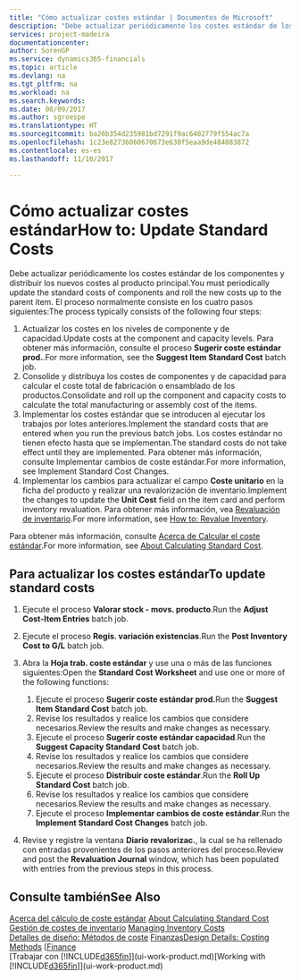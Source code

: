 ```yaml
---
title: "Cómo actualizar costes estándar | Documentos de Microsoft"
description: "Debe actualizar periódicamente los costes estándar de los componentes y distribuir los nuevos costes al producto principal."
services: project-madeira
documentationcenter: 
author: SorenGP
ms.service: dynamics365-financials
ms.topic: article
ms.devlang: na
ms.tgt_pltfrm: na
ms.workload: na
ms.search.keywords: 
ms.date: 08/09/2017
ms.author: sgroespe
ms.translationtype: HT
ms.sourcegitcommit: ba26b354d235981bd7291f9ac6402779f554ac7a
ms.openlocfilehash: 1c23e82736060670673e630f5eaa9de484083872
ms.contentlocale: es-es
ms.lasthandoff: 11/10/2017

---
```

# <a name="how-to-update-standard-costs"></a><span data-ttu-id="90b15-103">Cómo actualizar costes estándar</span><span class="sxs-lookup"><span data-stu-id="90b15-103">How to: Update Standard Costs</span></span>
<span data-ttu-id="90b15-104">Debe actualizar periódicamente los costes estándar de los componentes y distribuir los nuevos costes al producto principal.</span><span class="sxs-lookup"><span data-stu-id="90b15-104">You must periodically update the standard costs of components and roll the new costs up to the parent item.</span></span> <span data-ttu-id="90b15-105">El proceso normalmente consiste en los cuatro pasos siguientes:</span><span class="sxs-lookup"><span data-stu-id="90b15-105">The process typically consists of the following four steps:</span></span>  

1.  <span data-ttu-id="90b15-106">Actualizar los costes en los niveles de componente y de capacidad.</span><span class="sxs-lookup"><span data-stu-id="90b15-106">Update costs at the component and capacity levels.</span></span> <span data-ttu-id="90b15-107">Para obtener más información, consulte el proceso **Sugerir coste estándar prod.**.</span><span class="sxs-lookup"><span data-stu-id="90b15-107">For more information, see the **Suggest Item Standard Cost** batch job.</span></span>  
2.  <span data-ttu-id="90b15-108">Consolide y distribuya los costes de componentes y de capacidad para calcular el coste total de fabricación o ensamblado de los productos.</span><span class="sxs-lookup"><span data-stu-id="90b15-108">Consolidate and roll up the component and capacity costs to calculate the total manufacturing or assembly cost of the items.</span></span>  
3.  <span data-ttu-id="90b15-109">Implementar los costes estándar que se introducen al ejecutar los trabajos por lotes anteriores.</span><span class="sxs-lookup"><span data-stu-id="90b15-109">Implement the standard costs that are entered when you run the previous batch jobs.</span></span> <span data-ttu-id="90b15-110">Los costes estándar no tienen efecto hasta que se implementan.</span><span class="sxs-lookup"><span data-stu-id="90b15-110">The standard costs do not take effect until they are implemented.</span></span> <span data-ttu-id="90b15-111">Para obtener más información, consulte Implementar cambios de coste estándar.</span><span class="sxs-lookup"><span data-stu-id="90b15-111">For more information, see Implement Standard Cost Changes.</span></span>  
4.  <span data-ttu-id="90b15-112">Implementar los cambios para actualizar el campo **Coste unitario** en la ficha del producto y realizar una revalorización de inventario.</span><span class="sxs-lookup"><span data-stu-id="90b15-112">Implement the changes to update the **Unit Cost** field on the item card and perform inventory revaluation.</span></span> <span data-ttu-id="90b15-113">Para obtener más información, vea [Revaluación de inventario](inventory-how-revalue-inventory.md).</span><span class="sxs-lookup"><span data-stu-id="90b15-113">For more information, see [How to: Revalue Inventory](inventory-how-revalue-inventory.md).</span></span>  

<span data-ttu-id="90b15-114">Para obtener más información, consulte [Acerca de Calcular el coste estándar](finance-about-calculating-standard-cost.md).</span><span class="sxs-lookup"><span data-stu-id="90b15-114">For more information, see [About Calculating Standard Cost](finance-about-calculating-standard-cost.md).</span></span>  
## <a name="to-update-standard-costs"></a><span data-ttu-id="90b15-115">Para actualizar los costes estándar</span><span class="sxs-lookup"><span data-stu-id="90b15-115">To update standard costs</span></span>  
1.  <span data-ttu-id="90b15-116">Ejecute el proceso **Valorar stock - movs. producto**.</span><span class="sxs-lookup"><span data-stu-id="90b15-116">Run the **Adjust Cost-Item Entries** batch job.</span></span>  
2.  <span data-ttu-id="90b15-117">Ejecute el proceso **Regis. variación existencias**.</span><span class="sxs-lookup"><span data-stu-id="90b15-117">Run the **Post Inventory Cost to G/L** batch job.</span></span>  
3.  <span data-ttu-id="90b15-118">Abra la **Hoja trab. coste estándar** y use una o más de las funciones siguientes:</span><span class="sxs-lookup"><span data-stu-id="90b15-118">Open the **Standard Cost Worksheet** and use one or more of the following functions:</span></span>  

    1.  <span data-ttu-id="90b15-119">Ejecute el proceso **Sugerir coste estándar prod.**</span><span class="sxs-lookup"><span data-stu-id="90b15-119">Run the **Suggest Item Standard Cost** batch job.</span></span>  
    2.  <span data-ttu-id="90b15-120">Revise los resultados y realice los cambios que considere necesarios.</span><span class="sxs-lookup"><span data-stu-id="90b15-120">Review the results and make changes as necessary.</span></span>  
    3.  <span data-ttu-id="90b15-121">Ejecute el proceso **Sugerir coste estándar capacidad**.</span><span class="sxs-lookup"><span data-stu-id="90b15-121">Run the **Suggest Capacity Standard Cost** batch job.</span></span>  
    4.  <span data-ttu-id="90b15-122">Revise los resultados y realice los cambios que considere necesarios.</span><span class="sxs-lookup"><span data-stu-id="90b15-122">Review the results and make changes as necessary.</span></span>
    5. <span data-ttu-id="90b15-123">Ejecute el proceso **Distribuir coste estándar**.</span><span class="sxs-lookup"><span data-stu-id="90b15-123">Run the **Roll Up Standard Cost** batch job.</span></span>
    6.  <span data-ttu-id="90b15-124">Revise los resultados y realice los cambios que considere necesarios.</span><span class="sxs-lookup"><span data-stu-id="90b15-124">Review the results and make changes as necessary.</span></span>
    7.  <span data-ttu-id="90b15-125">Ejecute el proceso **Implementar cambios de coste estándar**.</span><span class="sxs-lookup"><span data-stu-id="90b15-125">Run the **Implement Standard Cost Changes** batch job.</span></span>  
4.  <span data-ttu-id="90b15-126">Revise y registre la ventana **Diario revalorizac.**, la cual se ha rellenado con entradas provenientes de los pasos anteriores del proceso.</span><span class="sxs-lookup"><span data-stu-id="90b15-126">Review and post the **Revaluation Journal** window, which has been populated with entries from the previous steps in this process.</span></span>  

## <a name="see-also"></a><span data-ttu-id="90b15-127">Consulte también</span><span class="sxs-lookup"><span data-stu-id="90b15-127">See Also</span></span>  
 <span data-ttu-id="90b15-128">[Acerca del cálculo de coste estándar](finance-about-calculating-standard-cost.md) </span><span class="sxs-lookup"><span data-stu-id="90b15-128">[About Calculating Standard Cost](finance-about-calculating-standard-cost.md) </span></span>  
 <span data-ttu-id="90b15-129">[Gestión de costes de inventario](finance-manage-inventory-costs.md) </span><span class="sxs-lookup"><span data-stu-id="90b15-129">[Managing Inventory Costs](finance-manage-inventory-costs.md) </span></span>  
 <span data-ttu-id="90b15-130">[Detalles de diseño: Métodos de coste](design-details-costing-methods.md) [Finanzas](finance.md)</span><span class="sxs-lookup"><span data-stu-id="90b15-130">[Design Details: Costing Methods](design-details-costing-methods.md) [[Finance](finance.md)</span></span>  
 <span data-ttu-id="90b15-131">[Trabajar con [!INCLUDE[d365fin](includes/d365fin_md.md)]](ui-work-product.md)</span><span class="sxs-lookup"><span data-stu-id="90b15-131">[Working with [!INCLUDE[d365fin](includes/d365fin_md.md)]](ui-work-product.md)</span></span>  

